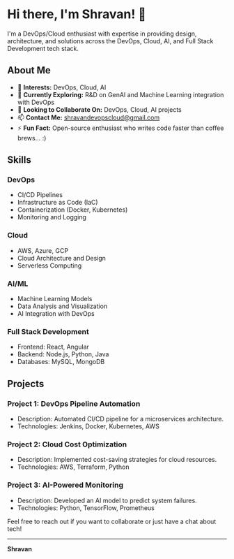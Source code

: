 # Hi there, I'm Shravan! 👋

I'm a DevOps/Cloud enthusiast with expertise in providing design, architecture, and solutions across the DevOps, Cloud, AI, and Full Stack Development tech stack.

## About Me

- 👀 **Interests:** DevOps, Cloud, AI
- 🌱 **Currently Exploring:** R&D on GenAI and Machine Learning integration with DevOps
- 💞️ **Looking to Collaborate On:** DevOps, Cloud, AI projects
- 📫 **Contact Me:** [shravandevopscloud@gmail.com](mailto:shravandevopscloud@gmail.com)
- ⚡ **Fun Fact:** Open-source enthusiast who writes code faster than coffee brews... :)

## Skills

### DevOps
- CI/CD Pipelines
- Infrastructure as Code (IaC)
- Containerization (Docker, Kubernetes)
- Monitoring and Logging

### Cloud
- AWS, Azure, GCP
- Cloud Architecture and Design
- Serverless Computing

### AI/ML
- Machine Learning Models
- Data Analysis and Visualization
- AI Integration with DevOps

### Full Stack Development
- Frontend: React, Angular
- Backend: Node.js, Python, Java
- Databases: MySQL, MongoDB

## Projects

### Project 1: DevOps Pipeline Automation
- Description: Automated CI/CD pipeline for a microservices architecture.
- Technologies: Jenkins, Docker, Kubernetes, AWS

### Project 2: Cloud Cost Optimization
- Description: Implemented cost-saving strategies for cloud resources.
- Technologies: AWS, Terraform, Python

### Project 3: AI-Powered Monitoring
- Description: Developed an AI model to predict system failures.
- Technologies: Python, TensorFlow, Prometheus

Feel free to reach out if you want to collaborate or just have a chat about tech!

---
**Shravan**


